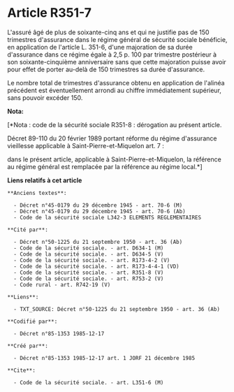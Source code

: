 # Article R351-7

L'assuré âgé de plus de soixante-cinq ans et qui ne justifie pas de 150 trimestres d'assurance dans le régime général de
sécurité sociale bénéficie, en application de l'article L. 351-6, d'une majoration de sa durée d'assurance dans ce régime
égale à 2,5 p. 100 par trimestre postérieur à son soixante-cinquième anniversaire sans que cette majoration puisse avoir pour
effet de porter au-delà de 150 trimestres sa durée d'assurance. 

Le nombre total de trimestres d'assurance obtenu en application de l'alinéa précédent est éventuellement arrondi au chiffre
immédiatement supérieur, sans pouvoir excéder 150.

**Nota:**

[*Nota : code de la sécurité sociale R351-8 : dérogation au présent article.

Décret 89-110 du 20 février 1989 portant réforme du régime d'assurance vieillesse applicable à Saint-Pierre-et-Miquelon art.
7 :

dans le présent article, applicable à Saint-Pierre-et-Miquelon, la référence au régime général est remplacée par la référence
au régime local.*]

**Liens relatifs à cet article**

	**Anciens textes**:

	  - Décret n°45-0179 du 29 décembre 1945 - art. 70-6 (M)
	  - Décret n°45-0179 du 29 décembre 1945 - art. 70-6 (Ab)
	  - Code de la sécurité sociale L342-3 ELEMENTS REGLEMENTAIRES

	**Cité par**:

	  - Décret n°50-1225 du 21 septembre 1950 - art. 36 (Ab)
	  - Code de la sécurité sociale. - art. D634-1 (M)
	  - Code de la sécurité sociale. - art. D634-5 (V)
	  - Code de la sécurité sociale. - art. R173-4-2 (V)
	  - Code de la sécurité sociale. - art. R173-4-4-1 (VD)
	  - Code de la sécurité sociale. - art. R351-8 (V)
	  - Code de la sécurité sociale. - art. R753-2 (V)
	  - Code rural - art. R742-19 (V)

	**Liens**:

	  - TXT_SOURCE: Décret n°50-1225 du 21 septembre 1950 - art. 36 (Ab)

	**Codifié par**:

	  - Décret n°85-1353 1985-12-17

	**Créé par**:

	  - Décret n°85-1353 1985-12-17 art. 1 JORF 21 décembre 1985

	**Cite**:

	  - Code de la sécurité sociale. - art. L351-6 (M)
